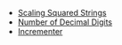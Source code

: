 - [Scaling Squared Strings](https://www.codewars.com/kata/56ed20a2c4e5d69155000301)
- [Number of Decimal Digits](https://www.codewars.com/kata/58fa273ca6d84c158e000052)
- [Incrementer](https://www.codewars.com/kata/590e03aef55cab099a0002e8)
